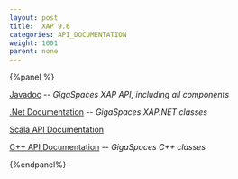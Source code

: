 ```yaml
---
layout: post
title:  XAP 9.6
categories: API_DOCUMENTATION
weight: 1001
parent: none
---
```


{%panel  %}

[Javadoc](http://www.gigaspaces.com/docs/JavaDoc9.6/index.html) -- _GigaSpaces XAP API, including all components_

[.Net Documentation](http://www.gigaspaces.com/docs/dotnetdocs9.6) -- _GigaSpaces XAP.NET classes_

[Scala API Documentation](http://www.gigaspaces.com/docs/scaladocs9.6)

[C+\+ API Documentation](http://www.gigaspaces.com/docs/cppdocs9.6) -- _GigaSpaces C+\+ classes_

{%endpanel%}